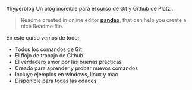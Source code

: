 #hyperblog
Un blog increíble para el curso de Git y Github de Platzi.
> Readme created in online editor [**pandao**](https://pandao.github.io/editor.md/en.html "pandao"), that can help you create a nice Readme file.

En este curso vemos de todo:
- Todos los comandos de Git
- El flojo de trabajo de Github
- El verdadero amor por las buenas prácticas
- Creado para aprender y probar nuevos comandos 
- Incluye ejemplos en windows, linux y mac
- Disponible para todas las edades
